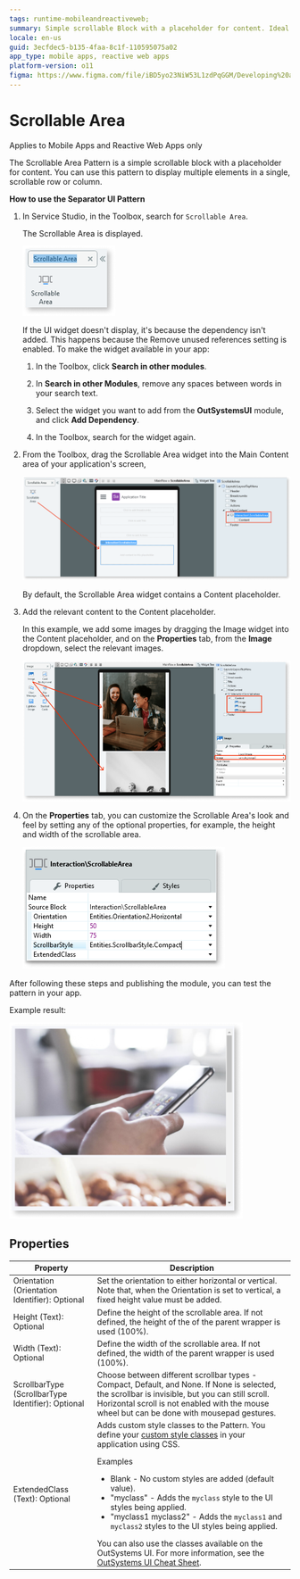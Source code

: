 ```yaml
---
tags: runtime-mobileandreactiveweb;   
summary: Simple scrollable Block with a placeholder for content. Ideal to display multiple elements in a single, scrollable row or column.
locale: en-us
guid: 3ecfdec5-b135-4faa-8c1f-110595075a02
app_type: mobile apps, reactive web apps
platform-version: o11
figma: https://www.figma.com/file/iBD5yo23NiW53L1zdPqGGM/Developing%20an%20Application?node-id=653:417
---
```


# Scrollable Area

<div class="info" markdown="1">

Applies to Mobile Apps and Reactive Web Apps only

</div>

The Scrollable Area Pattern is a simple scrollable block with a placeholder for content. You can use this pattern to display multiple elements in a single, scrollable row or column.

**How to use the Separator UI Pattern**

1. In Service Studio, in the Toolbox, search for `Scrollable Area`.

    The Scrollable Area is displayed.

    ![Scrollabel Area widget](<images/scrollwidget-ss.png>)

    If the UI widget doesn't display, it's because the dependency isn't added. This happens because the Remove unused references setting is enabled. To make the widget available in your app:

    1. In the Toolbox, click **Search in other modules**.

    1. In **Search in other Modules**, remove any spaces between words in your search text.
    
    1. Select the widget you want to add from the **OutSystemsUI** module, and click **Add Dependency**. 
    
    1. In the Toolbox, search for the widget again.

1. From the Toolbox, drag the Scrollable Area widget into the Main Content area of your application's screen, 

    ![Drag widget to sreen](<images/scrolldrag-ss.png>)

    By default, the Scrollable Area widget contains a Content placeholder.
   
1. Add the relevant content to the Content placeholder.

    In this example, we add some images by dragging the Image widget into the Content placeholder, and on the **Properties** tab, from the **Image** dropdown, select the relevant images.

    ![Add images to Content placeholder](<images/scrollimage-ss.png>)
    
1. On the **Properties** tab, you can customize the Scrollable Area's look and feel by setting any of the optional properties, for example, the height and width of the scrollable area. 

    ![Set the optional properties](<images/scrollprop-ss.png>)

After following these steps and publishing the module, you can test the pattern in your app.

Example result:

![Scrollable Area example](<images/scrollexample.png>)

## Properties

| **Property**                                       | **Description**                                                                                                                                                                                                                                                                                                                                                                                                                                                                                                                                                                                                                         |
|----------------------------------------------------|-----------------------------------------------------------------------------------------------------------------------------------------------------------------------------------------------------------------------------------------------------------------------------------------------------------------------------------------------------------------------------------------------------------------------------------------------------------------------------------------------------------------------------------------------------------------------------------------------------------------------------------------|
| Orientation (Orientation Identifier): Optional     | Set the orientation to either horizontal or vertical. Note that, when the Orientation is set to vertical, a fixed height value must be added.                                                                                                                                                                                                                                                                                                                                                                                                                                                                                           |
| Height (Text): Optional                            | Define the height of the scrollable area. If not defined, the height of the of the parent wrapper is used (100%).                                                                                                                                                                                                                                                                                                                                                                                                                                                                                                                       |
| Width (Text): Optional                             | Define the width of the scrollable area. If not defined, the width of the parent wrapper is used (100%).                                                                                                                                                                                                                                                                                                                                                                                                                                                                                                                                |
| ScrollbarType (ScrollbarType Identifier): Optional | Choose between different scrollbar types - Compact, Default, and None. If None is selected, the scrollbar is invisible, but you can still scroll. Horizontal scroll is not enabled with the mouse wheel but can be done with mousepad gestures.                                                                                                                                                                                                                                                                                                                                                                                         |
| ExtendedClass (Text): Optional                     | Adds custom style classes to the Pattern. You define your [custom style classes](../../../../../develop/ui/look-feel/css.md) in your application using CSS. <p>Examples <ul><li>Blank - No custom styles are added (default value).</li><li>"myclass" - Adds the ``myclass`` style to the UI styles being applied.</li><li>"myclass1 myclass2" - Adds the ``myclass1`` and ``myclass2`` styles to the UI styles being applied.</li></ul></p>You can also use the classes available on the OutSystems UI. For more information, see the [OutSystems UI Cheat Sheet](https://outsystemsui.outsystems.com/OutSystemsUIWebsite/CheatSheet). |
